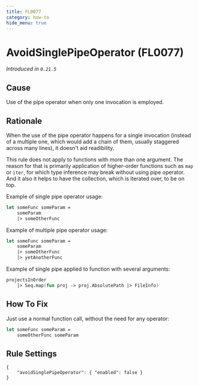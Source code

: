 ```yaml
---
title: FL0077
category: how-to
hide_menu: true
---
```


# AvoidSinglePipeOperator (FL0077)

*Introduced in `0.21.5`*

## Cause

Use of the pipe operator when only one invocation is employed.

## Rationale

When the use of the pipe operator happens for a single invocation (instead of a multiple one, which would add a chain of them, usually staggered across 
many lines), it doesn't aid readibility.

This rule does not apply to functions with more than one argument. The reason for that is primarily application of higher-order functions
such as `map` or `iter`, for which type inference may break without using pipe operator. And it also it helps to have the collection,
which is iterated over, to be on top.

Example of single pipe operator usage:

```fsharp
let someFunc someParam =
    someParam
    |> someOtherFunc
```

Example of multiple pipe operator usage:

```fsharp
let someFunc someParam =
    someParam
    |> someOtherFunc
    |> yetAnotherFunc
```

Example of single pipe applied to function with several arguments:

```fsharp
projectsInOrder 
    |> Seq.map(fun proj -> proj.AbsolutePath |> FileInfo)
```

## How To Fix

Just use a normal function call, without the need for any operator:

```fsharp
let someFunc someParam =
    someOtherFunc someParam
```

## Rule Settings

    {
        "avoidSinglePipeOperator": { "enabled": false }
    }
